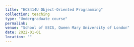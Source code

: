 ```yaml
---
title: "ECS414U Object-Oriented Programming"
collection: teaching
type: "Undergraduate course"
permalink: 
venue: "School of EECS, Queen Mary University of London"
date: 2022-01-01
location: ""
---
```


